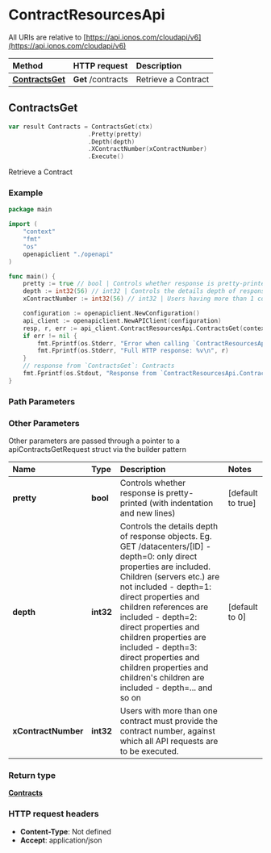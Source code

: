 # ContractResourcesApi

All URIs are relative to [https://api.ionos.com/cloudapi/v6](https://api.ionos.com/cloudapi/v6)

| Method | HTTP request | Description |
| :--- | :--- | :--- |
| [**ContractsGet**](contractresourcesapi.md#ContractsGet) | **Get** /contracts | Retrieve a Contract |

## ContractsGet

```go
var result Contracts = ContractsGet(ctx)
                      .Pretty(pretty)
                      .Depth(depth)
                      .XContractNumber(xContractNumber)
                      .Execute()
```

Retrieve a Contract

### Example

```go
package main

import (
    "context"
    "fmt"
    "os"
    openapiclient "./openapi"
)

func main() {
    pretty := true // bool | Controls whether response is pretty-printed (with indentation and new lines) (optional) (default to true)
    depth := int32(56) // int32 | Controls the details depth of response objects.  Eg. GET /datacenters/[ID]  - depth=0: only direct properties are included. Children (servers etc.) are not included  - depth=1: direct properties and children references are included  - depth=2: direct properties and children properties are included  - depth=3: direct properties and children properties and children's children are included  - depth=... and so on (optional) (default to 0)
    xContractNumber := int32(56) // int32 | Users having more than 1 contract need to provide contract number, against which all API requests should be executed (optional)

    configuration := openapiclient.NewConfiguration()
    api_client := openapiclient.NewAPIClient(configuration)
    resp, r, err := api_client.ContractResourcesApi.ContractsGet(context.Background()).Pretty(pretty).Depth(depth).XContractNumber(xContractNumber).Execute()
    if err != nil {
        fmt.Fprintf(os.Stderr, "Error when calling `ContractResourcesApi.ContractsGet``: %v\n", err)
        fmt.Fprintf(os.Stderr, "Full HTTP response: %v\n", r)
    }
    // response from `ContractsGet`: Contracts
    fmt.Fprintf(os.Stdout, "Response from `ContractResourcesApi.ContractsGet`: %v\n", resp)
}
```

### Path Parameters

### Other Parameters

Other parameters are passed through a pointer to a apiContractsGetRequest struct via the builder pattern

| Name | Type | Description | Notes |
| :--- | :--- | :--- | :--- |
| **pretty** | **bool** | Controls whether response is pretty-printed \(with indentation and new lines\) | \[default to true\] |
| **depth** | **int32** | Controls the details depth of response objects.  Eg. GET /datacenters/\[ID\]  - depth=0: only direct properties are included. Children \(servers etc.\) are not included  - depth=1: direct properties and children references are included  - depth=2: direct properties and children properties are included  - depth=3: direct properties and children properties and children's children are included  - depth=... and so on | \[default to 0\] |
| **xContractNumber** | **int32** | Users with more than one contract must provide the contract number, against which all API requests are to be executed. |  |

### Return type

[**Contracts**](../models/contracts.md)

### HTTP request headers

* **Content-Type**: Not defined
* **Accept**: application/json

